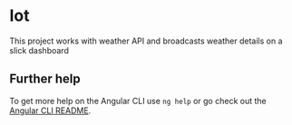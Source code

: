 # Iot

This project works with weather API and broadcasts weather details on a slick dashboard

## Further help

To get more help on the Angular CLI use `ng help` or go check out the [Angular CLI README](https://github.com/angular/angular-cli/blob/master/README.md).
